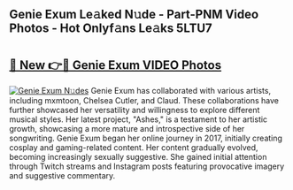 ## Genie Exum Le𝚊ked N𝚞de - Part-PNM Video Photos - Hot Onlyf𝚊ns Le𝚊ks 5LTU7

# <h2><a href="http://ac13022.deff.icu/?id=Genie+Exum">🔗 New 👉🔴 Genie Exum VIDEO Photos</a></h2>

[![Genie Exum N𝚞des](https://i.imgur.com/rIISA9y.gif)](http://ac13022.deff.icu/?id=Genie+Exum)
Genie Exum has collaborated with various artists, including mxmtoon, Chelsea Cutler, and Claud. These collaborations have further showcased her versatility and willingness to explore different musical styles. Her latest project, "Ashes," is a testament to her artistic growth, showcasing a more mature and introspective side of her songwriting. Genie Exum began her online journey in 2017, initially creating cosplay and gaming-related content. Her content gradually evolved, becoming increasingly sexually suggestive. She gained initial attention through Twitch streams and Instagram posts featuring provocative imagery and suggestive commentary.
